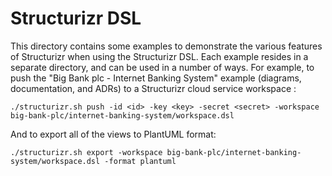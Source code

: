 # Structurizr DSL

This directory contains some examples to demonstrate the various features of Structurizr when using the Structurizr DSL. Each example resides in a separate directory, and can be used in a number of ways. For example, to push the "Big Bank plc - Internet Banking System" example (diagrams, documentation, and ADRs) to a Structurizr cloud service workspace
:

```
./structurizr.sh push -id <id> -key <key> -secret <secret> -workspace big-bank-plc/internet-banking-system/workspace.dsl
```

And to export all of the views to PlantUML format:

```
./structurizr.sh export -workspace big-bank-plc/internet-banking-system/workspace.dsl -format plantuml
```